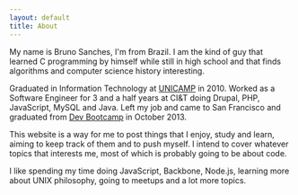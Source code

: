 ```yaml
---
layout: default
title: About
---
```

My name is Bruno Sanches, I'm from Brazil. I am the kind of guy that learned C programming by himself while still in high school and that finds algorithms and computer science history interesting.

Graduated in Information Technology at [UNICAMP](http://www.unicamp.br) in 2010. Worked as a Software Engineer for 3 and a half years at CI&T doing Drupal, PHP, JavaScript, MySQL and Java. Left my job and came to San Francisco and graduated from [Dev Bootcamp](http://devbootcamp.com) in October 2013.

This website is a way for me to post things that I enjoy, study and learn, aiming to keep track of them and to push myself. I intend to cover whatever topics that interests me, most of which is probably going to be about code.

I like spending my time doing JavaScript, Backbone, Node.js, learning more about UNIX philosophy, going to meetups and a lot more topics.
